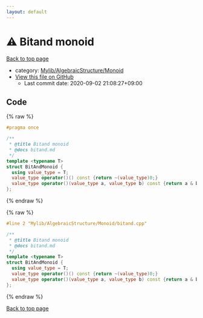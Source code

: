 ```yaml
---
layout: default
---
```


<!-- mathjax config similar to math.stackexchange -->
<script type="text/javascript" async
  src="https://cdnjs.cloudflare.com/ajax/libs/mathjax/2.7.5/MathJax.js?config=TeX-MML-AM_CHTML">
</script>
<script type="text/x-mathjax-config">
  MathJax.Hub.Config({
    TeX: { equationNumbers: { autoNumber: "AMS" }},
    tex2jax: {
      inlineMath: [ ['$','$'] ],
      processEscapes: true
    },
    "HTML-CSS": { matchFontHeight: false },
    displayAlign: "left",
    displayIndent: "2em"
  });
</script>

<script type="text/javascript" src="https://cdnjs.cloudflare.com/ajax/libs/jquery/3.4.1/jquery.min.js"></script>
<script src="https://cdn.jsdelivr.net/npm/jquery-balloon-js@1.1.2/jquery.balloon.min.js" integrity="sha256-ZEYs9VrgAeNuPvs15E39OsyOJaIkXEEt10fzxJ20+2I=" crossorigin="anonymous"></script>
<script type="text/javascript" src="../../../../assets/js/copy-button.js"></script>
<link rel="stylesheet" href="../../../../assets/css/copy-button.css" />


# :warning: Bitand monoid

<a href="../../../../index.html">Back to top page</a>

* category: <a href="../../../../index.html#b9ce8b1117f3871719e4d3859e7574c9">Mylib/AlgebraicStructure/Monoid</a>
* <a href="{{ site.github.repository_url }}/blob/master/Mylib/AlgebraicStructure/Monoid/bitand.cpp">View this file on GitHub</a>
    - Last commit date: 2020-09-02 21:08:27+09:00




## Code

<a id="unbundled"></a>
{% raw %}
```cpp
#pragma once

/**
 * @title Bitand monoid
 * @docs bitand.md
 */
template <typename T>
struct BitAndMonoid {
  using value_type = T;
  value_type operator()() const {return ~(value_type)0;}
  value_type operator()(value_type a, value_type b) const {return a & b;}
};

```
{% endraw %}

<a id="bundled"></a>
{% raw %}
```cpp
#line 2 "Mylib/AlgebraicStructure/Monoid/bitand.cpp"

/**
 * @title Bitand monoid
 * @docs bitand.md
 */
template <typename T>
struct BitAndMonoid {
  using value_type = T;
  value_type operator()() const {return ~(value_type)0;}
  value_type operator()(value_type a, value_type b) const {return a & b;}
};

```
{% endraw %}

<a href="../../../../index.html">Back to top page</a>

